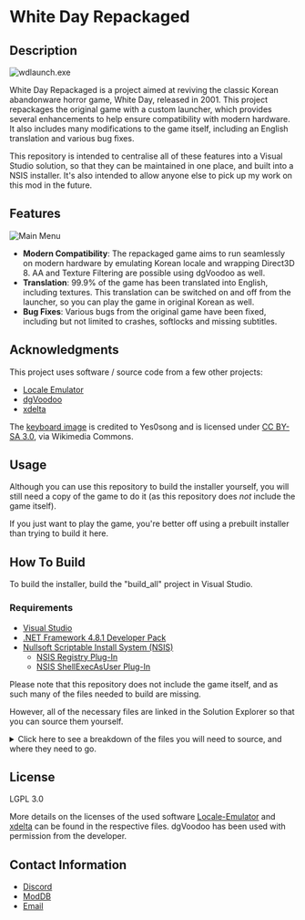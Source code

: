# White Day Repackaged

## Description

![wdlaunch.exe](https://i.imgur.com/Stu390Um.png)

White Day Repackaged is a project aimed at reviving the classic Korean abandonware horror game, White Day, released in 2001. This project repackages the original game with a custom launcher, which provides several enhancements to help ensure compatibility with modern hardware. It also includes many modifications to the game itself, including an English translation and various bug fixes.

This repository is intended to centralise all of these features into a Visual Studio solution, so that they can be maintained in one place, and built into a NSIS installer. It's also intended to allow anyone else to pick up my work on this mod in the future.

## Features

![Main Menu](https://i.imgur.com/Kcr0ndxm.jpg)

- **Modern Compatibility**: The repackaged game aims to run seamlessly on modern hardware by emulating Korean locale and wrapping Direct3D 8. AA and Texture Filtering are possible using dgVoodoo as well.
- **Translation**: 99.9% of the game has been translated into English, including textures. This translation can be switched on and off from the launcher, so you can play the game in original Korean as well.
- **Bug Fixes**: Various bugs from the original game have been fixed, including but not limited to crashes, softlocks and missing subtitles.

## Acknowledgments

This project uses software / source code from a few other projects:

- [Locale Emulator](https://github.com/xupefei/Locale-Emulator)
- [dgVoodoo](https://github.com/dege-diosg/dgVoodoo2)
- [xdelta](https://github.com/jmacd/xdelta)

The [keyboard image](NSIS/data/console/keyboard.png) is credited to Yes0song and is licensed under [CC BY-SA 3.0](https://creativecommons.org/licenses/by-sa/3.0), via Wikimedia Commons.

## Usage

Although you can use this repository to build the installer yourself, you will still need a copy of the game to do it (as this repository does *not* include the game itself).

If you just want to play the game, you're better off using a prebuilt installer than trying to build it here.

## How To Build

To build the installer, build the "build_all" project in Visual Studio.

### Requirements
- [Visual Studio](https://visualstudio.microsoft.com/)
- [.NET Framework 4.8.1 Developer Pack](https://dotnet.microsoft.com/en-us/download/dotnet-framework/thank-you/net481-developer-pack-offline-installer)
- [Nullsoft Scriptable Install System (NSIS)](https://nsis.sourceforge.io/Download)
	- [NSIS Registry Plug-In](https://nsis.sourceforge.io/Registry_plug-in#Links)
	- [NSIS ShellExecAsUser Plug-In](https://nsis.sourceforge.io/ShellExecAsUser_plug-in#Download)

Please note that this repository does not include the game itself, and as such many of the files needed to build are missing.

However, all of the necessary files are linked in the Solution Explorer so that you can source them yourself.

<details>
  <summary>Click here to see a breakdown of the files you will need to source, and where they need to go.</summary>

##### Location: `NSIS`:

Files | CRC32
--- | ---
`whiteday100.nop`	| `CBA1D94E`

##### Location: `NSIS\data`:

Files | CRC32
--- | ---
`whiteday101.nop` | `65E56DB2`
`whiteday102.nop` | `FC950EB2`
`whiteday103.nop` | `72F3B4A5`
`whiteday110.nop` | `D81296E5`
`whiteday111.nop` | `36F8FB7D`
`whiteday112.nop` | `3890E262`
`whiteday113.nop` | `7CD4C86E`
`whiteday115.nop` | `D5B918AD`
`mod_beanbag099.nop`	| `22A94FB7`
`mod_beanbag100.nop`	| `28F5B051`
`skinpreview.exe` | `150FA18A`
`wangdx7.dll` | `7DD2AE3E`
`wangreal.dll` | `6B0FED72`
`ijl15.dll` | `876FDDA6`
`Mss32.dll` | `33A84B71`

##### Location: `NSIS\data\custom`:

Files | CRC32
--- | ---
`user_player.bmp` | `B37DAFC4`
`user_suwee1.bmp` | `F3529C1A`
`user_suwee2.bmp` | `CACCE4EE`

##### Location: `NSIS\data\custom\guide`:

Files | CRC32
--- | ---
`user_player_guide.bmp` | `2341DAFB`
`user_player_wire.bmp` | `F9703A0A`
`user_player_suwee1_guide.bmp` | `6F858C56`
`user_player_suwee1_wire.bmp` | `8FE0293C`
`user_player_suwee2_guide.bmp` | `C7EE7438`
`user_player_suwee2_wire.bmp` | `01427907`

##### Location: `NSIS\data\Mss`:

Files | CRC32
--- | ---
`Mp3dec.asi`		| `3F341B9F`
`Mssa3d.m3d`		| `2005F2DF`
`Mssa3d2.m3d`		| `22F1956A`
`Mssds3dh.m3d`	| `ED99E6FE`
`Mssds3ds.m3d`	| `D0B1BCA6`
`Mssdx7sh.m3d`	| `83355D11`
`Mssdx7sl.m3d`	| `891BF7A8`
`Mssdx7sn.m3d`	| `B0699622`
`Msseax.m3d`		| `60DD82C7`
`Msseax2.m3d`		| `2963BF34`
`Mssfast.m3d`		| `6270AFC5`
`Mssrsx.m3d`		| `E6B5EC39`
`Mssv12.asi`		| `2497535E`
`Mssv24.asi`		| `BD9C70DF`
`Mssv29.asi`		| `FAF94D32`

##### Location: `NSIS\data\mss65`:

Files | CRC32
--- | ---
`crc32_mdtable.exe` | `82089A9E`
`mssa3d.m3d` | `EED0959E`
`mssds3d.m3d` | `BF475838`
`mssdsp.flt` | `81DE6CB6`
`mssdx7.m3d` | `D4E9A26B`
`msseax.m3d` | `E8C80FC4`
`mssmp3.asi` | `2C408F87`
`mssrsx.m3d` | `A3790CBC`
`msssoft.m3d` | `F6C6AC0F`
`mssvoice.asi` | `6761ED9D`
`vssver.scc` | `7E2868DF`

##### Location: `wdhelper\patches\files_kr`:

Files | CRC32
--- | --- 
`Launcher.dll`		| `2B9A5288`
`mod_beanbag.dll`	| `98D80CF2`
`WhiteDay.dll`		| `B8A2476B`
`whiteday.exe`		| `C787D5F6`
`WhiteDay_p4.dll`	| `270D3524`

After obtaining `Launcher.dll`, `mod_beanbag.dll`, `WhiteDay.dll`, `whiteday.exe` and `WhiteDay_p4.dll`, patch them with the k2e vcdiff files in `wdhelper\patches` to get the English versions. Then, place the English files in both `wdhelper\patches\files_en` and `NSIS\data` to complete the solution.
</details>

## License

LGPL 3.0

More details on the licenses of the used software [Locale-Emulator](licenses/Locale-Emulator.md) and [xdelta](licenses/xdelta.md) can be found in the respective files. dgVoodoo has been used with permission from the developer.

## Contact Information

- [Discord](https://discord.gg/Fp7ywEm)
- [ModDB](https://www.moddb.com/members/emuyia)
- [Email](emuyiahere@gmail.com)
